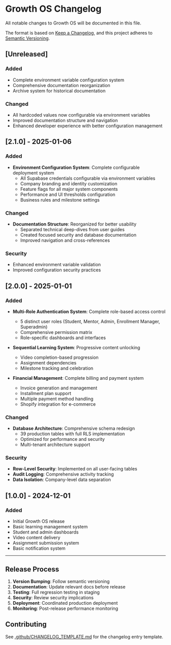# Growth OS Changelog

All notable changes to Growth OS will be documented in this file.

The format is based on [Keep a Changelog](https://keepachangelog.com/en/1.0.0/),
and this project adheres to [Semantic Versioning](https://semver.org/spec/v2.0.0.html).

## [Unreleased]

### Added
- Complete environment variable configuration system
- Comprehensive documentation reorganization
- Archive system for historical documentation

### Changed
- All hardcoded values now configurable via environment variables
- Improved documentation structure and navigation
- Enhanced developer experience with better configuration management

## [2.1.0] - 2025-01-06

### Added
- **Environment Configuration System**: Complete configurable deployment system
  - All Supabase credentials configurable via environment variables
  - Company branding and identity customization
  - Feature flags for all major system components
  - Performance and UI thresholds configuration
  - Business rules and milestone settings

### Changed
- **Documentation Structure**: Reorganized for better usability
  - Separated technical deep-dives from user guides
  - Created focused security and database documentation
  - Improved navigation and cross-references

### Security
- Enhanced environment variable validation
- Improved configuration security practices

## [2.0.0] - 2025-01-01

### Added
- **Multi-Role Authentication System**: Complete role-based access control
  - 5 distinct user roles (Student, Mentor, Admin, Enrollment Manager, Superadmin)
  - Comprehensive permission matrix
  - Role-specific dashboards and interfaces

- **Sequential Learning System**: Progressive content unlocking
  - Video completion-based progression
  - Assignment dependencies
  - Milestone tracking and celebration

- **Financial Management**: Complete billing and payment system
  - Invoice generation and management
  - Installment plan support
  - Multiple payment method handling
  - Shopify integration for e-commerce

### Changed
- **Database Architecture**: Comprehensive schema redesign
  - 39 production tables with full RLS implementation
  - Optimized for performance and security
  - Multi-tenant architecture support

### Security
- **Row-Level Security**: Implemented on all user-facing tables
- **Audit Logging**: Comprehensive activity tracking
- **Data Isolation**: Company-level data separation

## [1.0.0] - 2024-12-01

### Added
- Initial Growth OS release
- Basic learning management system
- Student and admin dashboards
- Video content delivery
- Assignment submission system
- Basic notification system

---

## Release Process

1. **Version Bumping**: Follow semantic versioning
2. **Documentation**: Update relevant docs before release
3. **Testing**: Full regression testing in staging
4. **Security**: Review security implications
5. **Deployment**: Coordinated production deployment
6. **Monitoring**: Post-release performance monitoring

## Contributing

See [.github/CHANGELOG_TEMPLATE.md](./.github/CHANGELOG_TEMPLATE.md) for the changelog entry template.